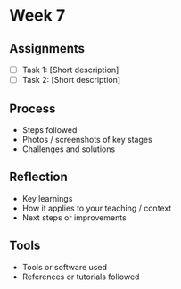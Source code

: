 # Week 7

## Assignments
- [ ] Task 1: [Short description]
- [ ] Task 2: [Short description]

## Process
- Steps followed
- Photos / screenshots of key stages
- Challenges and solutions

## Reflection
- Key learnings
- How it applies to your teaching / context
- Next steps or improvements

## Tools
- Tools or software used
- References or tutorials followed

